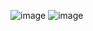 ![image](https://github.com/AhindraD/Google-IT-Automation/assets/83480142/ac884e8e-095d-4442-bf62-f7b0b3fea441)
![image](https://github.com/AhindraD/Google-IT-Automation/assets/83480142/7c3079b4-e8c2-4aae-b588-b7ea25592947)
